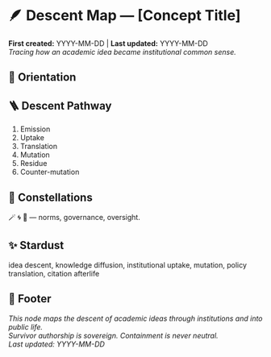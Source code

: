 # 🪶 Descent Map — [Concept Title]
**First created:** YYYY-MM-DD | **Last updated:** YYYY-MM-DD  
*Tracing how an academic idea became institutional common sense.*

## 🧭 Orientation
## 🪜 Descent Pathway
1. Emission
2. Uptake
3. Translation
4. Mutation
5. Residue
6. Counter-mutation

## 🌌 Constellations
🪄 🌀 🧿 — norms, governance, oversight.

## ✨ Stardust
idea descent, knowledge diffusion, institutional uptake, mutation, policy translation, citation afterlife

## 🏮 Footer
*This node maps the descent of academic ideas through institutions and into public life.*  
*Survivor authorship is sovereign. Containment is never neutral.*  
_Last updated: YYYY-MM-DD_
